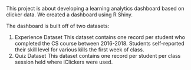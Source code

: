 This project is about developing a learning analytics dashboard based on clicker data. We created a dashboard using R Shiny.

The dashboard is built off of two datasets:

1. Experience Dataset
    This dataset contains one record per student who completed the CS course between 2016-2018. Students self-reported their skill level for various kills the first week of class. 
3. Quiz Dataset
    This dataset contains one record per student per class session held where iClickers were used. 
